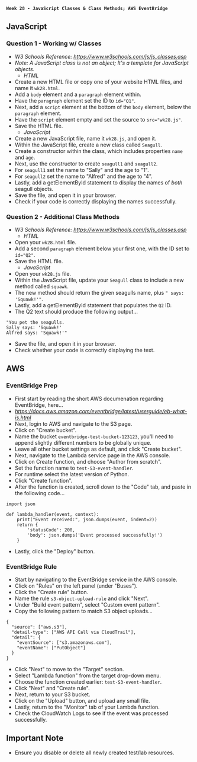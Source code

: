 **`Week 28 - JavaScript Classes & Class Methods; AWS EventBridge`**

## JavaScript

### Question 1 - Working w/ Classes
- *W3 Schools Reference: https://www.w3schools.com/js/js_classes.asp*
- *Note: A JavaScript class is not an object; It's a template for JavaScript objects.*
  - *HTML*
- Create a new HTML file or copy one of your website HTML files, and name it `wk28.html`.
- Add a `body` element and a `paragraph` element within.
- Have the `paragraph` element set the ID to `id="Q1"`.
- Next, add a `script` element at the bottom of the `body` element, below the `paragraph` element.
- Have the `script` element empty and set the source to `src="wk28.js"`.
- Save the HTML file.
  - *JavaScript*
- Create a new JavaScript file, name it `wk28.js`, and open it.
- Within the JavaScript file, create a new class called `Seagull`.
- Create a constructor within the class, which includes properties `name` and `age`.
- Next, use the constructor to create `seagull1` and `seagull2`.
- For `seagull1` set the name to "Sally" and the age to "1".
- For `seagull2` set the name to "Alfred" and the age to "4".
- Lastly, add a getElementById statement to display the names of *both* seagull objects.
- Save the file, and open it in your browser.
- Check if your code is correctly displaying the names successfully.

### Question 2 - Additional Class Methods
- *W3 Schools Reference: https://www.w3schools.com/js/js_classes.asp*
  - *HTML*
- Open your `wk28.html` file.
- Add a second `paragraph` element below your first one, with the ID set to `id="Q2"`.
- Save the HTML file.
  - *JavaScript*
- Open your `wk28.js` file.
- Within the JavaScript file, update your `Seagull` class to include a new method called `squawk`.
- The new method should return the given seagulls name, plus `" says: 'Squawk!'"`.
- Lastly, add a getElementById statement that populates the `Q2` ID.
- The Q2 text should  produce the following output...
```
"You pet the seagulls.
Sally says: 'Squawk!'
Alfred says: 'Squawk!'"
```
- Save the file, and open it in your browser.
- Check whether your code is correctly displaying the text.

## AWS

### EventBridge Prep
- First start by reading the short AWS documenation regarding EventBridge, here...
- *https://docs.aws.amazon.com/eventbridge/latest/userguide/eb-what-is.html*
- Next, login to AWS and navigate to the S3 page.
- Click on "Create bucket".
- Name the bucket `eventbridge-test-bucket-123123`, you'll need to append slightly different numbers to be globally unique.
- Leave all other bucket settings as default, and click "Create bucket".
- Next, navigate to the Lambda service page in the AWS console.
- Click on Create function, and choose "Author from scratch".
- Set the function name to `test-S3-event-handler`.
- For runtime select the latest version of Python.
- Click "Create function".
- After the function is created, scroll down to the "Code" tab, and paste in the following code...
```
import json

def lambda_handler(event, context):
    print("Event received:", json.dumps(event, indent=2))
    return {
        'statusCode': 200,
        'body': json.dumps('Event processed successfully!')
    }
```
- Lastly, click the "Deploy" button.

### EventBridge Rule
- Start by navigating to the EventBridge service in the AWS console.
- Click on "Rules" on the left panel (under "Buses").
- Click the "Create rule" button.
- Name the rule `s3-object-upload-rule` and click "Next".
- Under "Build event pattern", select "Custom event pattern".
- Copy the following pattern to match S3 object uploads...
```
{
  "source": ["aws.s3"],
  "detail-type": ["AWS API Call via CloudTrail"],
  "detail": {
    "eventSource": ["s3.amazonaws.com"],
    "eventName": ["PutObject"]
  }
}
```
- Click "Next" to move to the "Target" section.
- Select "Lambda function" from the target drop-down menu.
- Choose the function created earlier: `test-S3-event-handler`.
- Click "Next" and "Create rule".
- Next, return to your S3 bucket.
- Click on the "Upload" button, and upload any small file.
- Lastly, return to the "Monitor" tab of your Lambda function.
- Check the CloudWatch Logs to see if the event was processed successfully.

## Important Note
- Ensure you disable or delete all newly created test/lab resources.

